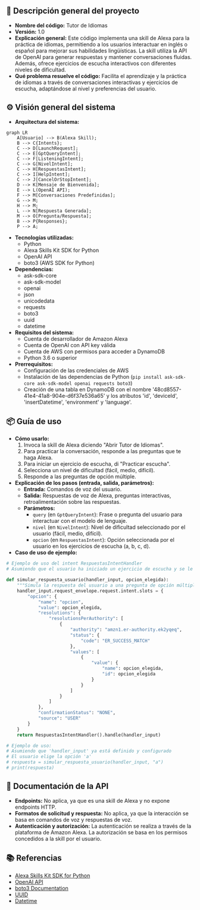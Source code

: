 ## 📄 Descripción general del proyecto

-   **Nombre del código:** Tutor de Idiomas
-   **Versión:** 1.0
-   **Explicación general:** Este código implementa una skill de Alexa para la práctica de idiomas, permitiendo a los usuarios interactuar en inglés o español para mejorar sus habilidades lingüísticas. La skill utiliza la API de OpenAI para generar respuestas y mantener conversaciones fluidas. Además, ofrece ejercicios de escucha interactivos con diferentes niveles de dificultad.
-   **Qué problema resuelve el código:** Facilita el aprendizaje y la práctica de idiomas a través de conversaciones interactivas y ejercicios de escucha, adaptándose al nivel y preferencias del usuario.

## ⚙️ Visión general del sistema

-   **Arquitectura del sistema:**

```mermaid
graph LR
    A[Usuario] --> B(Alexa Skill);
    B --> C{Intents};
    C --> D[LaunchRequest];
    C --> E[GptQueryIntent];
    C --> F[ListeningIntent];
    C --> G[NivelIntent];
    C --> H[RespuestasIntent];
    C --> I[HelpIntent];
    C --> J[CancelOrStopIntent];
    D --> K[Mensaje de Bienvenida];
    E --> L(OpenAI API);
    F --> M[Conversaciones Predefinidas];
    G --> M;
    H --> M;
    L --> N[Respuesta Generada];
    M --> O[Pregunta/Respuesta];
    B --> P{Responses};
    P --> A;
```

-   **Tecnologías utilizadas:**
    -   Python
    -   Alexa Skills Kit SDK for Python
    -   OpenAI API
    -   boto3 (AWS SDK for Python)
-   **Dependencias:**
    -   ask-sdk-core
    -   ask-sdk-model
    -   openai
    -   json
    -   unicodedata
    -   requests
    -   boto3
    -   uuid
    -   datetime
-   **Requisitos del sistema:**
    -   Cuenta de desarrollador de Amazon Alexa
    -   Cuenta de OpenAI con API key válida
    -   Cuenta de AWS con permisos para acceder a DynamoDB
    -   Python 3.6 o superior
-   **Prerrequisitos:**
    -   Configuración de las credenciales de AWS
    -   Instalación de las dependencias de Python (`pip install ask-sdk-core ask-sdk-model openai requests boto3`)
    -   Creación de una tabla en DynamoDB con el nombre '48cd8557-41e4-41a8-904e-d6f37e536a65' y los atributos 'id', 'deviceId', 'insertDatetime', 'environment' y 'language'.

## 📦 Guía de uso

-   **Cómo usarlo:**
    1.  Invoca la skill de Alexa diciendo "Abrir Tutor de Idiomas".
    2.  Para practicar la conversación, responde a las preguntas que te haga Alexa.
    3.  Para iniciar un ejercicio de escucha, di "Practicar escucha".
    4.  Selecciona un nivel de dificultad (fácil, medio, difícil).
    5.  Responde a las preguntas de opción múltiple.
-   **Explicación de los pasos (entrada, salida, parámetros):**
    -   **Entrada:** Comandos de voz del usuario.
    -   **Salida:** Respuestas de voz de Alexa, preguntas interactivas, retroalimentación sobre las respuestas.
    -   **Parámetros:**
        -   `query` (en `GptQueryIntent`): Frase o pregunta del usuario para interactuar con el modelo de lenguaje.
        -   `nivel` (en `NivelIntent`): Nivel de dificultad seleccionado por el usuario (fácil, medio, difícil).
        -   `opcion` (en `RespuestasIntent`): Opción seleccionada por el usuario en los ejercicios de escucha (a, b, c, d).
-   **Caso de uso de ejemplo:**

```python
# Ejemplo de uso del intent RespuestasIntentHandler
# Asumiendo que el usuario ha iniciado un ejercicio de escucha y se le ha presentado una pregunta

def simular_respuesta_usuario(handler_input, opcion_elegida):
    """Simula la respuesta del usuario a una pregunta de opción múltiple."""
    handler_input.request_envelope.request.intent.slots = {
        "opcion": {
            "name": "opcion",
            "value": opcion_elegida,
            "resolutions": {
                "resolutionsPerAuthority": [
                    {
                        "authority": "amzn1.er-authority.ek2yqeq",
                        "status": {
                            "code": "ER_SUCCESS_MATCH"
                        },
                        "values": [
                            {
                                "value": {
                                    "name": opcion_elegida,
                                    "id": opcion_elegida
                                }
                            }
                        ]
                    }
                ]
            },
            "confirmationStatus": "NONE",
            "source": "USER"
        }
    }
    return RespuestasIntentHandler().handle(handler_input)

# Ejemplo de uso:
# Asumiendo que 'handler_input' ya está definido y configurado
# El usuario elige la opción 'a'
# respuesta = simular_respuesta_usuario(handler_input, "a")
# print(respuesta)
```

## 🔐 Documentación de la API

-   **Endpoints:** No aplica, ya que es una skill de Alexa y no expone endpoints HTTP.
-   **Formatos de solicitud y respuesta:** No aplica, ya que la interacción se basa en comandos de voz y respuestas de voz.
-   **Autenticación y autorización:** La autenticación se realiza a través de la plataforma de Amazon Alexa. La autorización se basa en los permisos concedidos a la skill por el usuario.

## 📚 Referencias

-   [Alexa Skills Kit SDK for Python](https://developer.amazon.com/en-US/docs/alexa/alexa-skills-kit-sdk-for-python/overview.html)
-   [OpenAI API](https://platform.openai.com/docs/api-reference)
-   [boto3 Documentation](https://boto3.amazonaws.com/v1/documentation/api/index.html)
-   [UUID](https://docs.python.org/3/library/uuid.html)
-   [Datetime](https://docs.python.org/3/library/datetime.html)
